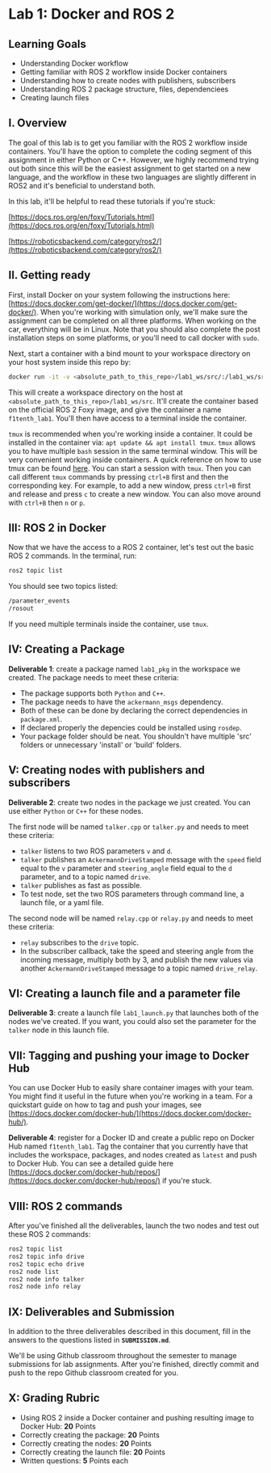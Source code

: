 # Lab 1: Docker and ROS 2

## Learning Goals

- Understanding Docker workflow
- Getting familiar with ROS 2 workflow inside Docker containers
- Understanding how to create nodes with publishers, subscribers
- Understanding ROS 2 package structure, files, dependenciees
- Creating launch files

## I. Overview

The goal of this lab is to get you familiar with the ROS 2 workflow inside containers. You'll have the option to complete the coding segment of this assignment in either Python or C++. However, we highly recommend trying out both since this will be the easiest assignment to get started on a new language, and the workflow in these two languages are slightly different in ROS2 and it's beneficial to understand both.

In this lab, it'll be helpful to read these tutorials if you're stuck:

[https://docs.ros.org/en/foxy/Tutorials.html](https://docs.ros.org/en/foxy/Tutorials.html)

[https://roboticsbackend.com/category/ros2/](https://roboticsbackend.com/category/ros2/)

## II. Getting ready

First, install Docker on your system following the instructions here: [https://docs.docker.com/get-docker/](https://docs.docker.com/get-docker/). When you're working with simulation only, we'll make sure the assignment can be completed on all three platforms. When working on the car, everything will be in Linux. Note that you should also complete the post installation steps on some platforms, or you'll need to call docker with ```sudo```.

Next, start a container with a bind mount to your workspace directory on your host system inside this repo by:

```bash
docker run -it -v <absolute_path_to_this_repo>/lab1_ws/src/:/lab1_ws/src/ --name f1tenth_lab1 ros:foxy
```

This will create a workspace directory on the host at `<absolute_path_to_this_repo>/lab1_ws/src`. It'll create the container based on the official ROS 2 Foxy image, and give the container a name `f1tenth_lab1`. You'll then have access to a terminal inside the container.

`tmux` is recommended when you're working inside a container. It could be installed in the container via: `apt update && apt install tmux`. `tmux` allows you to have multiple `bash` session in the same terminal window. This will be very convenient working inside containers. A quick reference on how to use tmux can be found [here](https://tmuxcheatsheet.com/).  You can start a session with `tmux`. Then you can call different `tmux` commands by pressing `ctrl+B` first and then the corresponding key. For example, to add a new window, press `ctrl+B` first and release and press `c` to create a new window. You can also move around with `ctrl+B` then `n` or `p`.

## III: ROS 2 in Docker

Now that we have the access to a ROS 2 container, let's test out the basic ROS 2 commands. In the terminal, run:

```bash
ros2 topic list
```
You should see two topics listed:
```bash
/parameter_events
/rosout
```

If you need multiple terminals inside the container, use `tmux`.

## IV: Creating a Package
**Deliverable 1**: create a package named `lab1_pkg` in the workspace we created. The package needs to meet these criteria:
- The package supports both `Python` and `C++`.
- The package needs to have the `ackermann_msgs` dependency.
- Both of these can be done by declaring the correct dependencies in `package.xml`.
- If declared properly the depencies could be installed using `rosdep`.
- Your package folder should be neat. You shouldn't have multiple 'src' folders or unnecessary 'install' or 'build' folders.

## V: Creating nodes with publishers and subscribers
**Deliverable 2**: create two nodes in the package we just created. You can use either `Python` or `C++` for these nodes.

The first node will be named `talker.cpp` or `talker.py` and needs to meet these criteria:
- `talker` listens to two ROS parameters `v` and `d`.
- `talker` publishes an `AckermannDriveStamped` message with the `speed` field equal to the `v` parameter and `steering_angle` field equal to the `d` parameter, and to a topic named `drive`.
- `talker` publishes as fast as possible.
- To test node, set the two ROS parameters through command line, a launch file, or a yaml file.

The second node will be named `relay.cpp` or `relay.py` and needs to meet these criteria:
- `relay` subscribes to the `drive` topic.
- In the subscriber callback, take the speed and steering angle from the incoming message, multiply both by 3, and publish the new values via another `AckermannDriveStamped` message to a topic named `drive_relay`.

## VI: Creating a launch file and a parameter file
**Deliverable 3**: create a launch file `lab1_launch.py` that launches both of the nodes we've created. If you want, you could also set the parameter for the `talker` node in this launch file.

## VII: Tagging and pushing your image to Docker Hub
You can use Docker Hub to easily share container images with your team. You might find it useful in the future when you're working in a team. For a quickstart guide on how to tag and push your images, see [https://docs.docker.com/docker-hub/](https://docs.docker.com/docker-hub/).

**Deliverable 4**: register for a Docker ID and create a public repo on Docker Hub named `f1tenth_lab1`. Tag the container that you currently have that includes the workspace, packages, and nodes created as `latest` and push to Docker Hub. You can see a detailed guide here [https://docs.docker.com/docker-hub/repos/](https://docs.docker.com/docker-hub/repos/) if you're stuck.

## VIII: ROS 2 commands

After you've finished all the deliverables, launch the two nodes and test out these ROS 2 commands:
```bash
ros2 topic list
ros2 topic info drive
ros2 topic echo drive
ros2 node list
ros2 node info talker
ros2 node info relay
```

## IX: Deliverables and Submission
In addition to the three deliverables described in this document, fill in the answers to the questions listed in **`SUBMISSION.md`**.

We'll be using Github classroom throughout the semester to manage submissions for lab assignments. After you're finished, directly commit and push to the repo Github classroom created for you.

## X: Grading Rubric
- Using ROS 2 inside a Docker container and pushing resulting image to Docker Hub: **20** Points
- Correctly creating the package: **20** Points
- Correctly creating the nodes: **20** Points
- Correctly creating the launch file: **20** Points
- Written questions: **5** Points each
